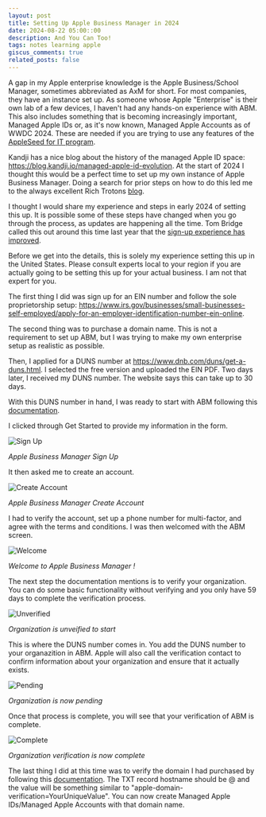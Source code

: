 ```yaml
---
layout: post
title: Setting Up Apple Business Manager in 2024
date: 2024-08-22 05:00::00
description: And You Can Too!
tags: notes learning apple
giscus_comments: true
related_posts: false
---
```


A gap in my Apple enterprise knowledge is the Apple Business/School Manager, sometimes abbreviated as AxM for short. For most companies, they have an instance set up. As someone whose Apple "Enterprise" is their own lab of a few devices, I haven't had any hands-on experience with ABM. This also includes something that is becoming increasingly important, Managed Apple IDs or, as it's now known, Managed Apple Accounts as of WWDC 2024. These are needed if you are trying to use any features of the [AppleSeed for IT program](https://beta.apple.com/it).

Kandji has a nice blog about the history of the managed Apple ID space: https://blog.kandji.io/managed-apple-id-evolution. At the start of 2024 I thought this would be a perfect time to set up my own instance of Apple Business Manager. Doing a search for prior steps on how to do this led me to the always excellent Rich Trotons [blog](https://derflounder.wordpress.com/2023/09/04/starting-a-sole-proprietorship-business-to-get-a-duns-number-for-apple-business-manager/).

I thought I would share my experience and steps in early 2024 of setting this up. It is possible some of these steps have changed when you go through the process, as updates are happening all the time. Tom Bridge called this out around this time last year that the [sign-up experience has improved](https://tombridge.com/2023/08/18/positive-changes-to-apple-business-manager-signup-flows/).

Before we get into the details, this is solely my experience setting this up in the United States. Please consult experts local to your region if you are actually going to be setting this up for your actual business. I am not that expert for you.

The first thing I did was sign up for an EIN number and follow the sole proprietorship setup: https://www.irs.gov/businesses/small-businesses-self-employed/apply-for-an-employer-identification-number-ein-online.

The second thing was to purchase a domain name. This is not a requirement to set up ABM, but I was trying to make my own enterprise setup as realistic as possible.

Then, I applied for a DUNS number at https://www.dnb.com/duns/get-a-duns.html. I selected the free version and uploaded the EIN PDF. Two days later, I received my DUNS number. The website says this can take up to 30 days.

With this DUNS number in hand, I was ready to start with ABM following this [documentation](https://support.apple.com/en-ke/guide/apple-business-manager/axm402206497/web).

I clicked through Get Started to provide my information in the form.

![Sign Up](/assets/img/ABM_SetUp_1_Form.png)

_Apple Business Manager Sign Up_

It then asked me to create an account.

![Create Account](/assets/img/ABM_SetUp_2_Create_Account.png)

_Apple Business Manager Create Account_

I had to verify the account, set up a phone number for multi-factor, and agree with the terms and conditions. I was then welcomed with the ABM screen.

![Welcome](/assets/img/ABM_SetUp_3_Welcome.png)

_Welcome to Apple Business Manager !_

The next step the documentation mentions is to verify your organization. You can do some basic functionality without verifying and you only have 59 days to complete the verification process.

![Unverified](/assets/img/ABM_SetUp_4_Unverified.png)

_Organization is unveified to start_

This is where the DUNS number comes in. You add the DUNS number to your organazition in ABM. Apple will also call the verification contact to confirm information about your organization and ensure that it actually exists.

![Pending](/assets/img/ABM_SetUp_5_Pending.png)

_Organization is now pending_

Once that process is complete, you will see that your verification of ABM is complete.

![Complete](/assets/img/ABM_SetUp_6_Complete.png)

_Organization verification is now complete_

The last thing I did at this time was to verify the domain I had purchased by following this [documentation](https://support.apple.com/en-ke/guide/apple-business-manager/axm48c3280c0/web). The TXT record hostname should be @ and the value will be something similar to "apple-domain-verification=YourUniqueValue". You can now create Managed Apple IDs/Managed Apple Accounts with that domain name. 